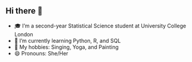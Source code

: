 ## Hi there 👋

<!--
**jennajiali/jennajiali** is a ✨ _special_ ✨ repository because its `README.md` (this file) appears on your GitHub profile.
-->

- 🎓 I’m a second-year Statistical Science student at University College London
- 🌱 I’m currently learning Python, R, and SQL
- 👯 My hobbies: Singing, Yoga, and Painting
- 😄 Pronouns: She/Her
